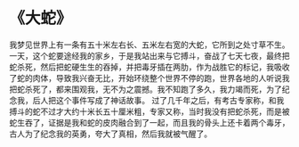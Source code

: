 # 《大蛇》

我梦见世界上有一条有五十米左右长、五米左右宽的大蛇，它所到之处寸草不生。一天，这个蛇要途经我的家乡，于是我站出来与它搏斗，奋战了七天七夜，最终把蛇杀死，然后把蛇硬生生的吞掉，并把毒牙插在两肋，作为战胜它的标记，我吸收了蛇的肉体，导致我兴奋无比，开始环绕整个世界不停的跑，世界各地的人听说我把蛇杀死了，都来围观我，无不为之震撼。我不知跑了多久，我力竭而死，为了纪念我，后人把这个事件写成了神话故事。
过了几千年之后，有考古专家称，和我搏斗的蛇不过才大约十米长五十厘米粗，专家又称，当时我没有把蛇杀死，而是被蛇生吞了，证据是我和蛇的皮肉融合到了一起，而且我的骨头上还卡着两个毒牙，古人为了纪念我的英勇，夸大了真相，然后我就被气醒了。